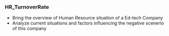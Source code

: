 ### HR_TurnoverRate

- Bring the overview of Human Resource situation of a Ed-tech Company
- Analyze current situations and factors influencing the negative scenerio of this company
